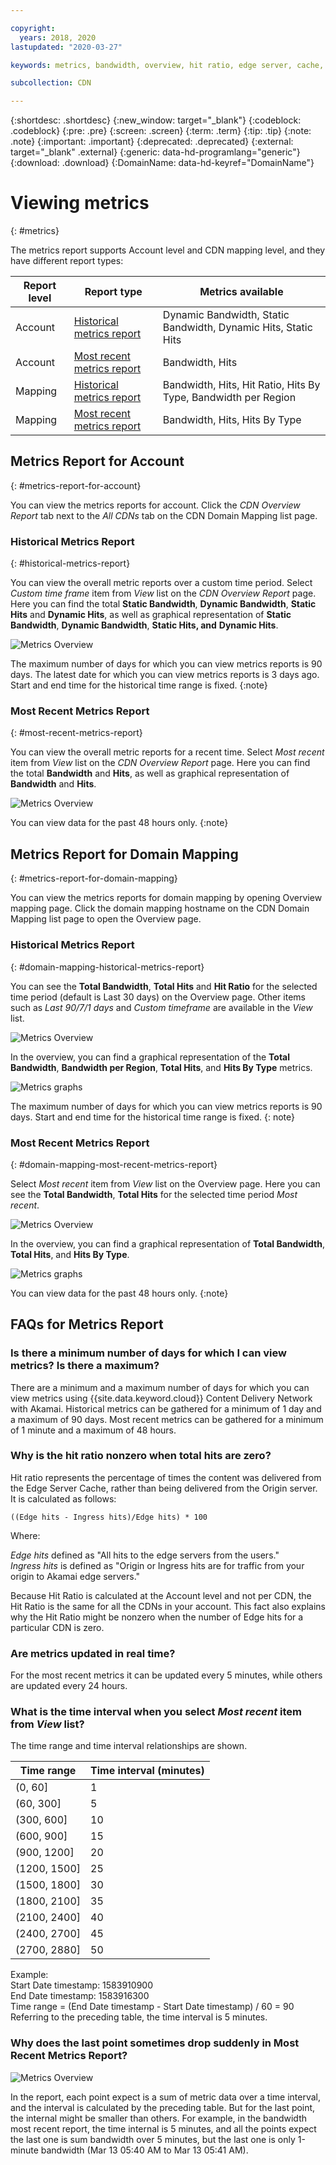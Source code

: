 ```yaml
---

copyright:
  years: 2018, 2020
lastupdated: "2020-03-27"

keywords: metrics, bandwidth, overview, hit ratio, edge server, cache, ingress, hits

subcollection: CDN

---
```


{:shortdesc: .shortdesc}
{:new_window: target="_blank"}
{:codeblock: .codeblock}
{:pre: .pre}
{:screen: .screen}
{:term: .term}
{:tip: .tip}
{:note: .note}
{:important: .important}
{:deprecated: .deprecated}
{:external: target="_blank" .external}
{:generic: data-hd-programlang="generic"}
{:download: .download}
{:DomainName: data-hd-keyref="DomainName"}

# Viewing metrics
{: #metrics}

The metrics report supports Account level and CDN mapping level, and they have different report types:

|Report level| Report type                | Metrics available|
|------------|----------------------------|------------------|
|Account     | [Historical metrics report](#historical-metrics-report)  |Dynamic Bandwidth, Static Bandwidth, Dynamic Hits, Static Hits|
|Account     | [Most recent metrics report](#most-recent-metrics-report) |Bandwidth, Hits|
|Mapping     | [Historical metrics report](/docs/CDN?topic=CDN-metrics#domain-mapping-historical-metrics-report)  |Bandwidth, Hits, Hit Ratio, Hits By Type, Bandwidth per Region|
|Mapping     | [Most recent metrics report](/docs/CDN?topic=CDN-metrics#domain-mapping-most-recent-metrics-report) |Bandwidth, Hits, Hits By Type|

## Metrics Report for Account
{: #metrics-report-for-account}

You can view the metrics reports for account. Click the *CDN Overview Report* tab next to the *All CDNs* tab on the CDN Domain Mapping list page.

### Historical Metrics Report
{: #historical-metrics-report}

You can view the overall metric reports over a custom time period. Select *Custom time frame* item from *View* list on the *CDN Overview Report* page. Here you can find the total **Static Bandwidth**, **Dynamic Bandwidth**, **Static Hits** and **Dynamic Hits**, as well as graphical representation of **Static Bandwidth**, **Dynamic Bandwidth**, **Static Hits, and** **Dynamic Hits**.

 ![Metrics Overview](images/metrics-custom-time-report.png)

The maximum number of days for which you can view metrics reports is 90 days. The latest date for which you can view metrics reports is 3 days ago. Start and end time for the historical time range is fixed.
{:note}

### Most Recent Metrics Report
{: #most-recent-metrics-report}

You can view the overall metric reports for a recent time. Select *Most recent* item from *View* list on the *CDN Overview Report* page. Here you can find the total **Bandwidth** and **Hits**, as well as graphical representation of **Bandwidth** and **Hits**.

 ![Metrics Overview](images/metrics-most-recent-report.png)

You can view data for the past 48 hours only.
{:note}

## Metrics Report for Domain Mapping
{: #metrics-report-for-domain-mapping}

You can view the metrics reports for domain mapping by opening Overview mapping page. Click the domain mapping hostname on the CDN Domain Mapping list page to open the Overview page.

### Historical Metrics Report
{: #domain-mapping-historical-metrics-report}

You can see the **Total Bandwidth**, **Total Hits** and **Hit Ratio** for the selected time period (default is Last 30 days) on the Overview page. Other items such as *Last 90/7/1 days* and *Custom timeframe* are available in the *View* list.

  ![Metrics Overview](images/metrics-custom-time-overview.png)

In the overview, you can find a graphical representation of the **Total Bandwidth**, **Bandwidth per Region**, **Total Hits**, and **Hits By Type** metrics.

  ![Metrics graphs](images/metrics-custom-time-graphs.png)

The maximum number of days for which you can view metrics reports is 90 days. Start and end time for the historical time range is fixed.
{: note}

### Most Recent Metrics Report
{: #domain-mapping-most-recent-metrics-report}

Select *Most recent* item from *View* list on the Overview page. Here you can see the **Total Bandwidth**, **Total Hits** for the selected time period *Most recent*.

  ![Metrics Overview](images/metrics-most-recent-overview.png)

In the overview, you can find a graphical representation of **Total Bandwidth**, **Total Hits**, and **Hits By Type**.

  ![Metrics graphs](images/metrics-most-recent-graphs.png)

You can view data for the past 48 hours only.
{:note}

## FAQs for Metrics Report

### Is there a minimum number of days for which I can view metrics? Is there a maximum?

There are a minimum and a maximum number of days for which you can view metrics using {{site.data.keyword.cloud}} Content Delivery Network with Akamai. Historical metrics can be gathered for a minimum of 1 day and a maximum of 90 days. Most recent metrics can be gathered for a minimum of 1 minute and a maximum of 48 hours.

### Why is the hit ratio nonzero when total hits are zero?

Hit ratio represents the percentage of times the content was delivered from the Edge Server Cache, rather than being delivered from the Origin server. It is calculated as follows:

`((Edge hits - Ingress hits)/Edge hits) * 100`

Where:

_Edge hits_ defined as "All hits to the edge servers from the users."  
_Ingress hits_ is defined as "Origin or Ingress hits are for traffic from your origin to Akamai edge servers."

Because Hit Ratio is calculated at the Account level and not per CDN, the Hit Ratio is the same for all the CDNs in your account. This fact also explains why the Hit Ratio might be nonzero when the number of Edge hits for a particular CDN is zero.

### Are metrics updated in real time?

For the most recent metrics it can be updated every 5 minutes, while others are updated every 24 hours.

### What is the time interval when you select *Most recent* item from *View* list?

The time range and time interval relationships are shown.

|Time range| Time interval (minutes)   |
|-----------------|--------------------|
|(0, 60]          | 1  |
|(60, 300]        | 5  |
|(300, 600]       | 10 |
|(600, 900]       | 15 |
|(900, 1200]      | 20 |
|(1200, 1500]     | 25 |
|(1500, 1800]     | 30 |
|(1800, 2100]     | 35 |
|(2100, 2400]     | 40 |
|(2400, 2700]     | 45 |
|(2700, 2880]     | 50 |

Example:   
Start Date timestamp: 1583910900  
End Date timestamp: 1583916300  
Time range = (End Date timestamp - Start Date timestamp) / 60 = 90   
Referring to the preceding table, the time interval is 5 minutes.  

### Why does the last point sometimes drop suddenly in Most Recent Metrics Report?

  ![Metrics Overview](images/metrics-most-recent-interval.png)

In the report, each point expect is a sum of metric data over a time interval, and the interval is calculated by the preceding table. But for the last point, the internal might be smaller than others. For example, in the bandwidth most recent report, the time internal is 5 minutes, and all the points expect the last one is sum bandwidth over 5 minutes, but the last one is only 1-minute bandwidth (Mar 13 05:40 AM to Mar 13 05:41 AM).
